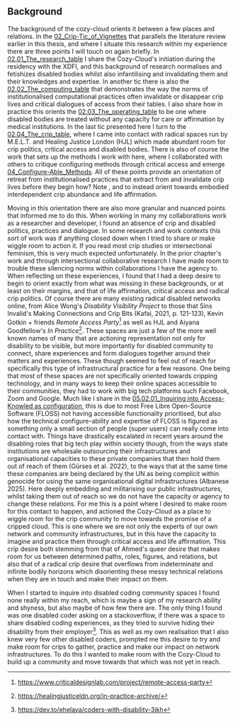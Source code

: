 ## Background

The background of the cozy-cloud orients it between a few places and relations. In the [02_Crip-Tic_of_Vignettes](../../02_Crip-Tic_of_Vignettes/02_Crip-Tic_of_Vignettes.md) that parallels the literature review earlier in this thesis, and where I situate this research within my experience there are three points I will touch on again briefly. In [02.01_The_research_table](../../02_Crip-Tic_of_Vignettes/02_entries/02.01_The_research_table.md) I share the Cozy-Cloud's initiation during the residency with the XDFI, and this background of research normalises and fetishizes disabled bodies whilst also infantilising and invalidating them and their knowledges and expertise. In another tic there is also the [02.02_The_computing_table](../../02_Crip-Tic_of_Vignettes/02_entries/02.02_The_computing_table.md) that demonstrates the way the norms of institutionalised computational practices often invalidate or disappear crip lives and critical dialogues of access from their tables. I also share how in practice this orients the [02.03_The_operating_table](../../02_Crip-Tic_of_Vignettes/02_entries/02.03_The_operating_table.md) to be one where disabled bodies are treated without any capacity for care or affirmation by medical institutions. In the last tic presented here I turn to the [02.04_The_crip_table](../../02_Crip-Tic_of_Vignettes/02_entries/02.04_The_crip_table.md), where I came into contact with radical spaces run by M.E.L.T. and Healing Justice London (HJL) which made abundant room for crip politics, critical access and disabled bodies. There is also of course the work that sets up the methods I work with here, where I collaborated with others to critique configuring methods through critical access and emerge [04_Configure-Able_Methods](../../05_Configure-Able_Methods/04_Configure-Able_Methods.md). All of these points provide an orientation of retreat from institutionalised practices that extract from and invalidate crip lives before they begin how? Note , and to instead orient towards embodied interdependent crip abundance and life affirmation.

Moving in this orientation there are also more granular and nuanced points that informed me to do this. When working in many my collaborations work as a researcher and developer, I found an absence of crip and disabled politics, practices and dialogue. In some research and work contexts this sort of work was if anything closed down when I tried to share or make wiggle room to action it. If you read most crip studies or intersectional feminism, this is very much expected unfortunately. In the prior chapter's work and through intersectional collaborative research I have made room to trouble these silencing norms within collaborations I have the agency to. When reflecting on these experiences, I found that I had a deep desire to begin to orient exactly from what was missing in these backgrounds, or at least on their margins, and that of life affirmation, critical access and radical crip politics. Of course there are many existing radical disabled networks online, from Alice Wong's *Disability Visibility Project* to those that Sins Invalid's Making Connections and Crip Bits (Kafai, 2021, p. 121-123), Kevin Gotkin + friends *Remote Access Party*[^a2] as well as HJL and Aiyana Goodfellow's _In Practice_[^60]. These spaces are just a few of the more well known names of many that are actioning representation not only for disability to be visible, but more importantly for disabled community to connect, share experiences and form dialogues together around their matters and experiences. These though seemed to feel out of reach for specifically this type of infrastructural practice for a few reasons. One being that most of these spaces are not specifically oriented towards cripping technology, and in many ways to keep their online spaces accessible to their communities, they had to work with big tech platforms such Facebook, Zoom and Google. Much like I share in the [05.02.01_Inquiring into Access-Knowled as configuration](../../05_Configure-Able_Methods/05_entries/05.02.01_Inquiring%20into%20Access-Knowled%20as%20configuration.md), this is due to most Free Libre Open-Source Software (FLOSS) not having accessible functionality prioritised, but also how the technical configure-ability and expertise of FLOSS is figured as something only a small section of people (super users) can really come into contact with. Things have drastically escalated in recent years around the disabling roles that big tech play within society though, from the ways state institutions are wholesale outsourcing their infrastructures and organisational capacities to these private companies that then hold them out of reach of them (Gürses et al. 2022), to the ways that at the same time these companies are being declared by the UN as being complicit within genocide for using the same organisational digital infrastructures (Albanese 2025). Here deeply embedding and militarising our public infrastructures, whilst taking them out of reach so we do not have the capacity or agency to change these relations. For me this is a point where I desired to make room for this contact to happen, and actioned the Cozy-Cloud as a place to wiggle room for the crip community to move towards the promise of a cripped cloud. This is one where we are not only the experts of our own network and community infrastructures, but in this have the capacity to imagine and practice them through critical access and life affirmation. This crip desire both stemming from that of Ahmed's queer desire that makes room for us between determined paths, roles, figures, and relations, but also that of a radical crip desire that overflows from indeterminate and infinite bodily horizons which disorienting these messy technical relations when they are in touch and make their impact on them.

When I started to inquire into disabled coding community spaces I found none really within my reach, which is maybe a sign of my research ability and shyness, but also maybe of how few there are. The only thing I found was one disabled coder asking on a stackoverflow, if there was a space to share disabled coding experiences, as they tried to survive hiding their disability from their employer[^a3]. This as well as my own realisation that I also knew very few other disabled coders, prompted me this desire to try and make room for crips to gather, practice and make our impact on network infrastructures. To do this I wanted to make room with the Cozy-Cloud to build up a community and move towards that which was not yet in reach. 


[^a2]: https://www.criticaldesignlab.com/project/remote-access-party
[^a3]: https://dev.to/ehelaya/coders-with-disability-3jkh
[^60]: https://healingjusticeldn.org/in-practice-archive/